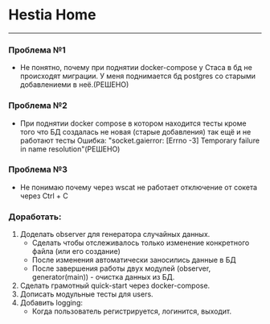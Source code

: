 # Hestia Home
***

### Проблема №1
- Не понятно, почему при поднятии docker-compose у Стаса в бд не происходят миграции. У меня поднимается бд postgres со старыми добавлениеми в неё.(РЕШЕНО)

### Проблема №2
- При поднятии docker compose в котором находится тесты кроме того что БД создалась не новая (старые добавления) так ещё и не работают тесты
Ошибка: "socket.gaierror: [Errno -3] Temporary failure in name resolution"(РЕШЕНО)

### Проблема №3
- Не понимаю почему через wscat не работает отключение от сокета через Ctrl + C


### Доработать:
1. Доделать observer для генератора случайных данных.
   - Сделать чтобы отслеживалось только изменение конкретного файла (или его создание)
   - После изменения автоматически заносились данные в БД
   - После завершения работы двух модулей (observer, generator(main)) - очистка данных из БД.
2. Сделать грамотный quick-start через docker-compose.
3. Дописать модульные тесты для users.
4. Добавить logging:
   - Когда пользователь регистрируется, логинится, выходит.
